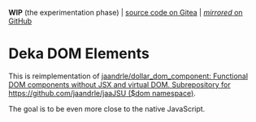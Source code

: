 **WIP** (the experimentation phase) | [source code on Gitea](https://gitea.jaandrle.cz/jaandrle/deka-dom-el) | [*mirrored* on GitHub](https://github.com/jaandrle/deka-dom-el)

# Deka DOM Elements
This is reimplementation of [jaandrle/dollar_dom_component: Functional DOM components without JSX and virtual DOM. Subrepository for https://github.com/jaandrle/jaaJSU ($dom namespace)](https://github.com/jaandrle/dollar_dom_component).

The goal is to be even more close to the native JavaScript.
